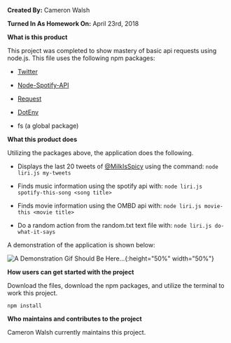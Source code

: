 **Created By:** Cameron Walsh

**Turned In As Homework On:** April 23rd, 2018


**What is this product**

This project was completed to show mastery of basic api requests using node.js. This file uses the following npm packages:

   - [Twitter](https://www.npmjs.com/package/twitter)
   
   - [Node-Spotify-API](https://www.npmjs.com/package/node-spotify-api)
   
   - [Request](https://www.npmjs.com/package/request)

   - [DotEnv](https://www.npmjs.com/package/dotenv)

   - fs (a global package)

**What this product does**

Utilizing the packages above, the application does the following.

- Displays the last 20 tweets of [@MilkIsSpicy](https://twitter.com/MilkIsSpicy) using the command: 
```node liri.js my-tweets```

- Finds music information using the spotify api with:
```node liri.js spotify-this-song <song title>```

- Finds movie information using the OMBD api with:
```node liri.js movie-this <movie title>```

- Do a random action from the random.txt text file with:
```node liri.js do-what-it-says```

A demonstration of the application is shown below:

![A Demonstration Gif Should Be Here...](Apr-23-2018-4_59-PM.gif){:height="50%" width="50%"}

**How users can get started with the project**

Download the files, download the npm packages, and utilize the terminal to work this project.

```
npm install
```

**Who maintains and contributes to the project**

Cameron Walsh currently maintains this project.